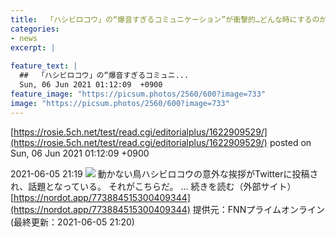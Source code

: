 ```yaml
---
title:  「ハシビロコウ」の“爆音すぎるコミュニケーション”が衝撃的…どんな時にするのか聞いてみた  
categories:
- news
excerpt: |
  
feature_text: |
  ##  「ハシビロコウ」の“爆音すぎるコミュニ...
  Sun, 06 Jun 2021 01:12:09  +0900
feature_image: "https://picsum.photos/2560/600?image=733"
image: "https://picsum.photos/2560/600?image=733"
---
```


[https://rosie.5ch.net/test/read.cgi/editorialplus/1622909529/](https://rosie.5ch.net/test/read.cgi/editorialplus/1622909529/)
posted on Sun, 06 Jun 2021 01:12:09  +0900

<!--more-->

2021-06-05 21:19 ![](https://contents.oricon.co.jp/upimg/article/3/1537/1537427/detail/img400/7be39a809325f7f2440696c3df1c8ed99138a66316cde547f463ea29b47c1242.jpg) 動かない鳥ハシビロコウの意外な挨拶がTwitterに投稿され、話題となっている。 それがこちらだ。 ... 続きを読む（外部サイト） [https://nordot.app/773884515300409344](https://nordot.app/773884515300409344) 提供元：FNNプライムオンライン (最終更新：2021-06-05 21:20)
